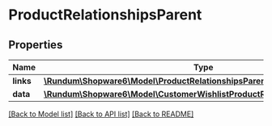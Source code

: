 # ProductRelationshipsParent

## Properties
Name | Type | Description | Notes
------------ | ------------- | ------------- | -------------
**links** | [**\Rundum\Shopware6\Model\ProductRelationshipsParentLinks**](ProductRelationshipsParentLinks.md) |  | [optional] 
**data** | [**\Rundum\Shopware6\Model\CustomerWishlistProductRelationshipsProductData**](CustomerWishlistProductRelationshipsProductData.md) |  | [optional] 

[[Back to Model list]](../../README.md#documentation-for-models) [[Back to API list]](../../README.md#documentation-for-api-endpoints) [[Back to README]](../../README.md)

